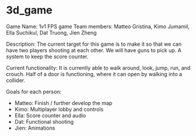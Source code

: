 # 3d_game

Game Name: 1v1 FPS game
Team members: Matteo Gristina, Kimo Jumamil, Ella Suchikul, Dat Truong, Jien Zheng

Description: The current target for this game is to make it so that we can have two players shooting at each other. We will have guns to pick up. A system to keep the score counter.

Current functionality: It is currently able to walk around, look, jump, run, and crouch.
Half of a door is functioning, where it can open by walking into a collider.

Goals for each person:
- Matteo: Finish / further develop the map
- Kimo: Multiplayer lobby and controls   
- Ella: Score counter and audio 
- Dat: Functional shooting 
- Jien: Animations
